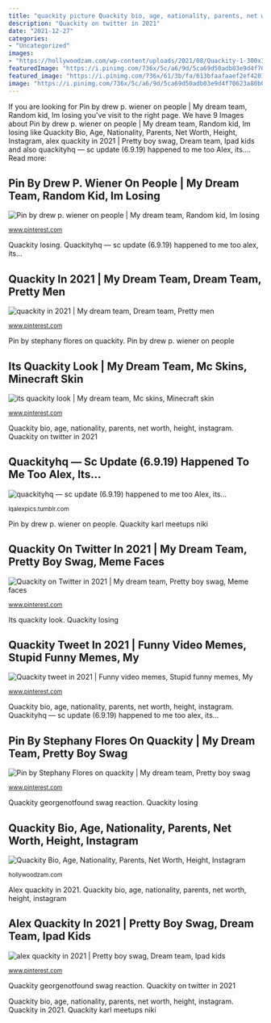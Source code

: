 ```yaml
---
title: "quackity picture Quackity bio, age, nationality, parents, net worth, height, instagram"
description: "Quackity on twitter in 2021"
date: "2021-12-27"
categories:
- "Uncategorized"
images:
- "https://hollywoodzam.com/wp-content/uploads/2021/08/Quackity-1-300x300.jpg"
featuredImage: "https://i.pinimg.com/736x/5c/a6/9d/5ca69d50adb03e9d4f70623a80b093cb.jpg"
featured_image: "https://i.pinimg.com/736x/61/3b/fa/613bfaafaaef2ef4201ad197070fbe88.jpg"
image: "https://i.pinimg.com/736x/5c/a6/9d/5ca69d50adb03e9d4f70623a80b093cb.jpg"
---
```


If you are looking for Pin by drew p. wiener on people | My dream team, Random kid, Im losing you've visit to the right page. We have 9 Images about Pin by drew p. wiener on people | My dream team, Random kid, Im losing like Quackity Bio, Age, Nationality, Parents, Net Worth, Height, Instagram, alex quackity in 2021 | Pretty boy swag, Dream team, Ipad kids and also quackityhq — sc update (6.9.19) happened to me too Alex, its.... Read more:

## Pin By Drew P. Wiener On People | My Dream Team, Random Kid, Im Losing

![Pin by drew p. wiener on people | My dream team, Random kid, Im losing](https://i.pinimg.com/736x/06/0b/6e/060b6e519ec6d19dbb10e1603a405472.jpg "Quackity losing")

<small>www.pinterest.com</small>

Quackity losing. Quackityhq — sc update (6.9.19) happened to me too alex, its...

## Quackity In 2021 | My Dream Team, Dream Team, Pretty Men

![quackity in 2021 | My dream team, Dream team, Pretty men](https://i.pinimg.com/736x/61/3b/fa/613bfaafaaef2ef4201ad197070fbe88.jpg "Alex quackity in 2021")

<small>www.pinterest.com</small>

Pin by stephany flores on quackity. Pin by drew p. wiener on people

## Its Quackity Look | My Dream Team, Mc Skins, Minecraft Skin

![its quackity look | My dream team, Mc skins, Minecraft skin](https://i.pinimg.com/736x/e2/0e/36/e20e36859c241148236d26db4e8117a4.jpg "Quackity losing")

<small>www.pinterest.com</small>

Quackity bio, age, nationality, parents, net worth, height, instagram. Quackity on twitter in 2021

## Quackityhq — Sc Update (6.9.19) Happened To Me Too Alex, Its...

![quackityhq — sc update (6.9.19) happened to me too Alex, its...](https://66.media.tumblr.com/a16f0a4efce3f0b86e58b4552354ee78/tumblr_psukgbcuU91y5ocpco1_1280.png "Quackityhq — sc update (6.9.19) happened to me too alex, its...")

<small>lqalexpics.tumblr.com</small>

Pin by drew p. wiener on people. Quackity karl meetups niki

## Quackity On Twitter In 2021 | My Dream Team, Pretty Boy Swag, Meme Faces

![Quackity on Twitter in 2021 | My dream team, Pretty boy swag, Meme faces](https://i.pinimg.com/736x/9b/22/c6/9b22c67bd5b598a2cc45e1ff13297349.jpg "Alex quackity in 2021")

<small>www.pinterest.com</small>

Its quackity look. Quackity losing

## Quackity Tweet In 2021 | Funny Video Memes, Stupid Funny Memes, My

![Quackity tweet in 2021 | Funny video memes, Stupid funny memes, My](https://i.pinimg.com/736x/bf/a1/38/bfa13860c3527afd1f3de842b87b455c.jpg "Quackityhq — sc update (6.9.19) happened to me too alex, its...")

<small>www.pinterest.com</small>

Quackity bio, age, nationality, parents, net worth, height, instagram. Quackityhq — sc update (6.9.19) happened to me too alex, its...

## Pin By Stephany Flores On Quackity | My Dream Team, Pretty Boy Swag

![Pin by Stephany Flores on quackity | My dream team, Pretty boy swag](https://i.pinimg.com/736x/5c/a6/9d/5ca69d50adb03e9d4f70623a80b093cb.jpg "Quackityhq — sc update (6.9.19) happened to me too alex, its...")

<small>www.pinterest.com</small>

Quackity georgenotfound swag reaction. Quackity losing

## Quackity Bio, Age, Nationality, Parents, Net Worth, Height, Instagram

![Quackity Bio, Age, Nationality, Parents, Net Worth, Height, Instagram](https://hollywoodzam.com/wp-content/uploads/2021/08/Quackity-1-300x300.jpg "Pin by stephany flores on quackity")

<small>hollywoodzam.com</small>

Alex quackity in 2021. Quackity bio, age, nationality, parents, net worth, height, instagram

## Alex Quackity In 2021 | Pretty Boy Swag, Dream Team, Ipad Kids

![alex quackity in 2021 | Pretty boy swag, Dream team, Ipad kids](https://i.pinimg.com/736x/91/8f/0e/918f0ee7c27ecbe5b548848ac97c197e.jpg "Its quackity look")

<small>www.pinterest.com</small>

Quackity georgenotfound swag reaction. Quackity on twitter in 2021

Quackity bio, age, nationality, parents, net worth, height, instagram. Quackity in 2021. Quackity karl meetups niki
